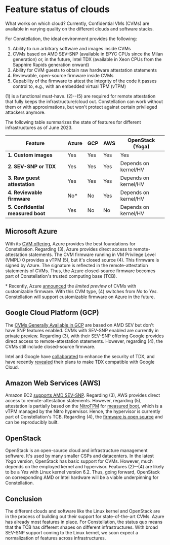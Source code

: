 # Feature status of clouds

What works on which cloud? Currently, Confidential VMs (CVMs) are available in varying quality on the different clouds and software stacks.

For Constellation, the ideal environment provides the following:

1. Ability to run arbitrary software and images inside CVMs
2. CVMs based on AMD SEV-SNP (available in EPYC CPUs since the Milan generation) or, in the future, Intel TDX (available in Xeon CPUs from the Sapphire Rapids generation onward)
3. Ability for CVM guests to obtain raw hardware attestation statements
4. Reviewable, open-source firmware inside CVMs
5. Capability of the firmware to attest the integrity of the code it passes control to, e.g., with an embedded virtual TPM (vTPM)

(1) is a functional must-have. (2)--(5) are required for remote attestation that fully keeps the infrastructure/cloud out. Constellation can work without them or with approximations, but won't protect against certain privileged attackers anymore.

The following table summarizes the state of features for different infrastructures as of June 2023.

| **Feature**                       | **Azure** | **GCP** | **AWS** | **OpenStack (Yoga)** |
|-----------------------------------|-----------|---------|---------|----------------------|
| **1. Custom images**              | Yes       | Yes     | Yes     | Yes                  |
| **2. SEV-SNP or TDX**             | Yes       | Yes     | Yes     | Depends on kernel/HV |
| **3. Raw guest attestation**      | Yes       | Yes     | Yes     | Depends on kernel/HV |
| **4. Reviewable firmware**        | No*       | No      | Yes     | Depends on kernel/HV |
| **5. Confidential measured boot** | Yes       | No      | No      | Depends on kernel/HV |

## Microsoft Azure

With its [CVM offering](https://docs.microsoft.com/en-us/azure/confidential-computing/confidential-vm-overview), Azure provides the best foundations for Constellation.
Regarding (3), Azure provides direct access to remote-attestation statements.
The CVM firmware running in VM Privilege Level (VMPL) 0 provides a vTPM (5), but it's closed source (4).
This firmware is signed by Azure.
The signature is reflected in the remote-attestation statements of CVMs.
Thus, the Azure closed-source firmware becomes part of Constellation's trusted computing base (TCB).

\* Recently, Azure [announced](https://techcommunity.microsoft.com/t5/azure-confidential-computing/azure-confidential-vms-using-sev-snp-dcasv5-ecasv5-are-now/ba-p/3573747) the *limited preview* of CVMs with customizable firmware. With this CVM type, (4) switches from *No* to *Yes*. Constellation will support customizable firmware on Azure in the future.

## Google Cloud Platform (GCP)

The [CVMs Generally Available in GCP](https://cloud.google.com/confidential-computing/confidential-vm/docs/confidential-vm-overview#amd_sev) are based on AMD SEV but don't have SNP features enabled.
CVMs with SEV-SNP enabled are currently in [private preview](https://cloud.google.com/blog/products/identity-security/rsa-snp-vm-more-confidential). Regarding (3), with their SEV-SNP offering Google provides direct access to remote-attestation statements.
However, regarding (4), the CVMs still include closed-source firmware.

Intel and Google have [collaborated](https://cloud.google.com/blog/products/identity-security/rsa-google-intel-confidential-computing-more-secure) to enhance the security of TDX, and have recently [revealed](https://venturebeat.com/security/intel-launches-confidential-computing-solution-for-virtual-machines/) their plans to make TDX compatible with Google Cloud.

## Amazon Web Services (AWS)

Amazon EC2 [supports AMD SEV-SNP](https://aws.amazon.com/de/about-aws/whats-new/2023/04/amazon-ec2-amd-sev-snp/).
Regarding (3), AWS provides direct access to remote-attestation statements.
However, regarding (5), attestation is partially based on the [NitroTPM](https://docs.aws.amazon.com/AWSEC2/latest/UserGuide/nitrotpm.html) for [measured boot](../architecture/attestation.md#measured-boot), which is a vTPM managed by the Nitro hypervisor.
Hence, the hypervisor is currently part of Constellation's TCB.
Regarding (4), the [firmware is open source](https://github.com/aws/uefi) and can be reproducibly built.

## OpenStack

OpenStack is an open-source cloud and infrastructure management software. It's used by many smaller CSPs and datacenters. In the latest *Yoga* version, OpenStack has basic support for CVMs. However, much depends on the employed kernel and hypervisor. Features (2)--(4) are likely to be a *Yes* with Linux kernel version 6.2. Thus, going forward, OpenStack on corresponding AMD or Intel hardware will be a viable underpinning for Constellation.

## Conclusion

The different clouds and software like the Linux kernel and OpenStack are in the process of building out their support for state-of-the-art CVMs. Azure has already most features in place. For Constellation, the status quo means that the TCB has different shapes on different infrastructures. With broad SEV-SNP support coming to the Linux kernel, we soon expect a normalization of features across infrastructures.
